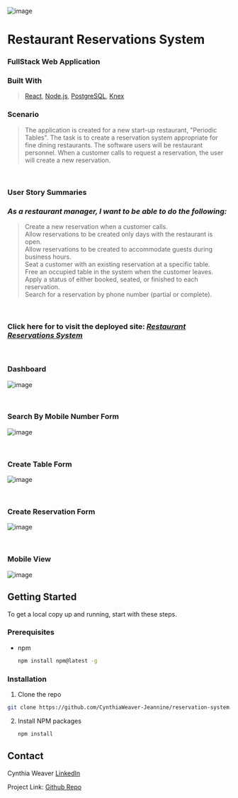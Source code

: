 ![image](https://github.com/CynthiaWeaver-Jeannine/reservation-system/assets/132491873/d941b691-9b06-4756-a112-ae5c1b9c9c30)

# Restaurant Reservations System # 
### FullStack Web Application ###  

### Built With
> [React](https://react.dev/), [Node.js](https://nodejs.org/en), [PostgreSQL](https://www.postgresql.org/), [Knex](https://knexjs.org/)


### Scenario
> The application is created for a new start-up restaurant, "Periodic Tables".
> The task is to create a reservation system appropriate for fine dining restaurants.
> The software users will be restaurant personnel.
> When a customer calls to request a reservation, the user will create a new reservation.
<br/>


### User Story Summaries 
### _As a restaurant manager, I want to be able to do the following:_
> Create a new reservation when a customer calls.                                                                                                                                 
> Allow reservations to be created only days with the restaurant is open.                        
> Allow reservations to be created to accommodate guests during business hours.                                                                                             
> Seat a customer with an existing reservation at a specific table.  
> Free an occupied table in the system when the customer leaves.                                                                                                     
> Apply a status of either booked, seated, or finished to each reservation.                                                                                                    
> Search for a reservation by phone number (partial or complete).                                                                                                         
<br/>

### Click here for to visit the deployed site: _[Restaurant Reservations System](https://restaurant-reservations-system.onrender.com)_
<br/>

### Dashboard
![image](https://github.com/CynthiaWeaver-Jeannine/reservation-system/assets/132491873/24f58fe1-2d5d-4e6a-bb05-0c1e947f11a8)

<br/>

### Search By Mobile Number Form
![image](https://github.com/CynthiaWeaver-Jeannine/reservation-system/assets/132491873/08199404-c77d-4eaa-b6a3-c50d9f09947d)

<br/>

### Create Table Form
![image](https://github.com/CynthiaWeaver-Jeannine/reservation-system/assets/132491873/7fc3742e-cc9a-42d7-90e8-0f4f304a856d)

<br/>



### Create Reservation Form
![image](https://github.com/CynthiaWeaver-Jeannine/reservation-system/assets/132491873/16efe9fa-33b3-494a-a832-09cad1cb707e)


<br/>

### Mobile View 
![image](https://github.com/CynthiaWeaver-Jeannine/reservation-system/assets/132491873/3aaad7bf-533f-4013-8866-95ebb6897c31)



## Getting Started

To get a local copy up and running, start with these steps.

### Prerequisites
* npm
  ```sh
  npm install npm@latest -g
  ```

### Installation
1.  Clone the repo
   ```sh
  git clone https://github.com/CynthiaWeaver-Jeannine/reservation-system.git
   ```
2. Install NPM packages
   ```sh
   npm install
   ```

## Contact

Cynthia Weaver [LinkedIn](linkedin.com/in/cynthiajweaver-dev)

Project Link: [Github Repo](https://github.com/CynthiaWeaver-Jeannine/reservation-system)

